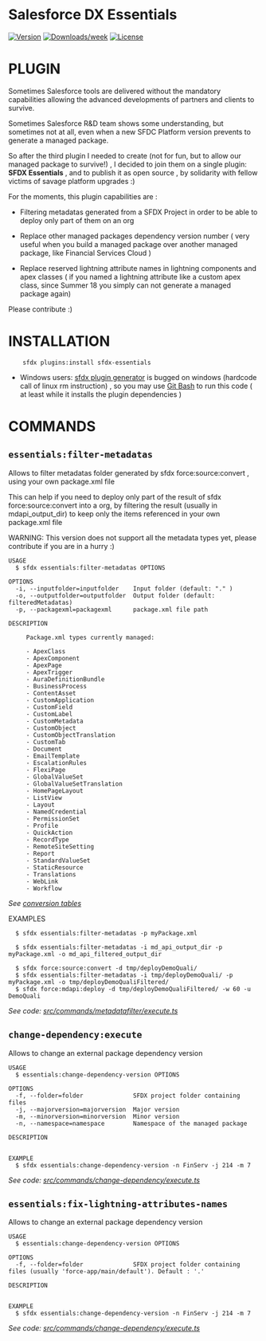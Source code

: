 Salesforce DX Essentials
========================

[![Version](https://img.shields.io/npm/v/sfdx_metadatas_filtering.svg)](https://npmjs.org/package/sfdx_metadatas_filtering)
[![Downloads/week](https://img.shields.io/npm/dw/sfdx_metadatas_filtering.svg)](https://npmjs.org/package/sfdx_metadatas_filtering) 
[![License](https://img.shields.io/npm/l/sfdx_metadatas_filtering.svg)](https://github.com/nvuillam/sfdx_metadatas_filtering/blob/master/package.json) 
<!-- [![CircleCI](https://circleci.com/gh/nvuillam/sfdx_metadatas_filtering/tree/master.svg?style=shield)](https://circleci.com/gh/nvuillam/sfdx_metadatas_filtering/tree/master)
[![Appveyor CI](https://ci.appveyor.com/api/projects/status/github/nvuillam/sfdx_metadatas_filtering?branch=master&svg=true)](https://ci.appveyor.com/project/heroku/sfdx_metadatas_filtering/branch/master)
[![Codecov](https://codecov.io/gh/nvuillam/sfdx_metadatas_filtering/branch/master/graph/badge.svg)](https://codecov.io/gh/nvuillam/sfdx_metadatas_filtering)
[![Greenkeeper](https://badges.greenkeeper.io/nvuillam/sfdx_metadatas_filtering.svg)](https://greenkeeper.io/)
[![Known Vulnerabilities](https://snyk.io/test/github/nvuillam/sfdx_metadatas_filtering/badge.svg)](https://snyk.io/test/github/nvuillam/sfdx_metadatas_filtering) -->

# PLUGIN

Sometimes Salesforce tools are delivered without the mandatory capabilities allowing the advanced developments of partners and clients to survive.

Sometimes Salesforce R&D team shows some understanding, but sometimes not at all, even when a new SFDC Platform version prevents to generate a managed package.

So after the third plugin I needed to create (not for fun, but to allow our managed package to survive!) , I decided to join them on a single plugin: **SFDX Essentials** , and to publish it as open source , by solidarity with fellow victims of savage platform upgrades :)

For the moments, this plugin capabilities are :

- Filtering metadatas generated from a SFDX Project in order to be able to deploy only part of them on an org 

- Replace other managed packages dependency version number ( very useful when you build a managed package over another managed package, like Financial Services Cloud )

- Replace reserved lightning attribute names in lightning components and apex classes ( if you named a lightning attribute like a custom apex class, since Summer 18 you simply can not generate a managed package again)

Please contribute :)

# INSTALLATION

```
    sfdx plugins:install sfdx-essentials
```

- Windows users: [sfdx plugin generator](https://github.com/forcedotcom/sfdx-plugin-generate) is bugged on windows (hardcode call of linux rm instruction) , so you may use [Git Bash](https://gitforwindows.org/) to run this code ( at least while it installs the plugin dependencies )

# COMMANDS

## `essentials:filter-metadatas`

Allows to filter metadatas folder generated by sfdx force:source:convert , using your own package.xml file

This can help if you need to deploy only part of the result of sfdx force:source:convert into a org, by filtering the result (usually in mdapi_output_dir) to keep only the items referenced in your own package.xml file

WARNING: This version does not support all the metadata types yet, please contribute if you are in a hurry :)

```
USAGE
  $ sfdx essentials:filter-metadatas OPTIONS

OPTIONS
  -i, --inputfolder=inputfolder    Input folder (default: "." )
  -o, --outputfolder=outputfolder  Output folder (default: filteredMetadatas)
  -p, --packagexml=packagexml      package.xml file path

DESCRIPTION
  
     Package.xml types currently managed:

     - ApexClass
     - ApexComponent
     - ApexPage
     - ApexTrigger
     - AuraDefinitionBundle
     - BusinessProcess
     - ContentAsset
     - CustomApplication
     - CustomField
     - CustomLabel
     - CustomMetadata
     - CustomObject
     - CustomObjectTranslation
     - CustomTab
     - Document
     - EmailTemplate
     - EscalationRules
     - FlexiPage
     - GlobalValueSet
     - GlobalValueSetTranslation
     - HomePageLayout
     - ListView
     - Layout
     - NamedCredential
     - PermissionSet
     - Profile
     - QuickAction
     - RecordType
     - RemoteSiteSetting
     - Report
     - StandardValueSet
     - StaticResource
     - Translations
     - WebLink
     - Workflow

```

_See [conversion tables](https://github.com/nvuillam/sfdx_metadatas_filtering/blob/d1567782218fce3ba800a5e752aff45b54980585/src/commands/metadatafilter/execute.ts#L280)_

EXAMPLES

```
  $ sfdx essentials:filter-metadatas -p myPackage.xml

  $ sfdx essentials:filter-metadatas -i md_api_output_dir -p myPackage.xml -o md_api_filtered_output_dir

  $ sfdx force:source:convert -d tmp/deployDemoQuali/
  $ sfdx essentials:filter-metadatas -i tmp/deployDemoQuali/ -p myPackage.xml -o tmp/deployDemoQualiFiltered/
  $ sfdx force:mdapi:deploy -d tmp/deployDemoQualiFiltered/ -w 60 -u DemoQuali

```

_See code: [src/commands/metadatafilter/execute.ts](https://github.com/nvuillam/sfdx_metadatas_filtering/blob/master/src/commands/metadatafilter/execute.ts)_

## `change-dependency:execute`

Allows to change an external package dependency version

```
USAGE
  $ essentials:change-dependency-version OPTIONS

OPTIONS
  -f, --folder=folder              SFDX project folder containing files
  -j, --majorversion=majorversion  Major version
  -m, --minorversion=minorversion  Minor version
  -n, --namespace=namespace        Namespace of the managed package

DESCRIPTION


EXAMPLE
  $ sfdx essentials:change-dependency-version -n FinServ -j 214 -m 7
```

_See code: [src/commands/change-dependency/execute.ts](https://github.com/nvuillam/sfdx-change-dependency-version/blob/master/src/commands/change-dependency/execute.ts)_

## `essentials:fix-lightning-attributes-names`

Allows to change an external package dependency version

```
USAGE
  $ essentials:change-dependency-version OPTIONS

OPTIONS
  -f, --folder=folder              SFDX project folder containing files (usually 'force-app/main/default'). Default : '.'

DESCRIPTION


EXAMPLE
  $ sfdx essentials:change-dependency-version -n FinServ -j 214 -m 7
```

_See code: [src/commands/change-dependency/execute.ts](https://github.com/nvuillam/sfdx-change-dependency-version/blob/master/src/commands/change-dependency/execute.ts)_
